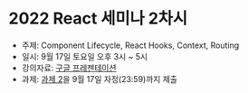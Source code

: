 # 2022 React 세미나 2차시

* 주제: Component Lifecycle, React Hooks, Context, Routing
* 일시: 9월 17일 토요일 오후 3시 ~ 5시
* 강의자료: [구글 프레젠테이션](https://docs.google.com/presentation/d/1jV75SapwIae923bEhxtbeUrS6OpeCcrXtPZd0DS4yUk/edit?usp=sharing)
* 과제: [과제 2](assignment-2.md)을 9월 17일 자정(23:59)까지 제출